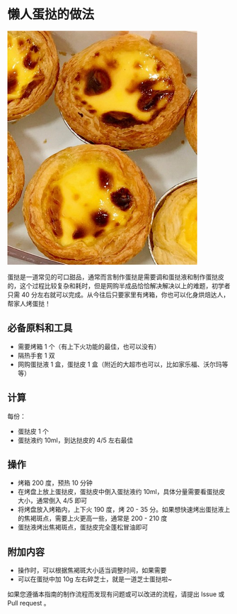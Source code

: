 # 懒人蛋挞的做法

![蛋挞成品](./懒人蛋挞.png)

蛋挞是一道常见的可口甜品，通常而言制作蛋挞是需要调和蛋挞液和制作蛋挞皮的，这个过程比较复杂和耗时，但是网购半成品恰恰解决解决以上的难题，初学者只需 40 分左右就可以完成。从今往后只要家里有烤箱，你也可以化身烘焙达人，帮家人烤蛋挞！

## 必备原料和工具

- 需要烤箱 1 个（有上下火功能的最佳，也可以没有）
- 隔热手套 1 双
- 网购蛋挞液 1 盒，蛋挞皮 1 盒（附近的大超市也可以，比如家乐福、沃尔玛等等）

## 计算

每份：

- 蛋挞皮 1 个
- 蛋挞液约 10ml，到达挞皮的 4/5 左右最佳

## 操作

- 烤箱 200 度，预热 10 分钟
- 在烤盘上放上蛋挞皮，蛋挞皮中倒入蛋挞液约 10ml，具体分量需要看蛋挞皮大小，通常倒入 4/5 即可
- 将烤盘放入烤箱内，上下火 190 度，烤 20 - 35 分。如果想快速烤出蛋挞液上的焦褐斑点，需要上火更高一些，通常是 200 - 210 度
- 蛋挞液烤出焦褐斑点，蛋挞皮完全蓬松冒油即可

## 附加内容

- 操作时，可以根据焦褐斑大小适当调整时间，如果需要
- 可以在蛋挞中加 10g 左右碎芝士，就是一道芝士蛋挞啦~

如果您遵循本指南的制作流程而发现有问题或可以改进的流程，请提出 Issue 或 Pull request 。
